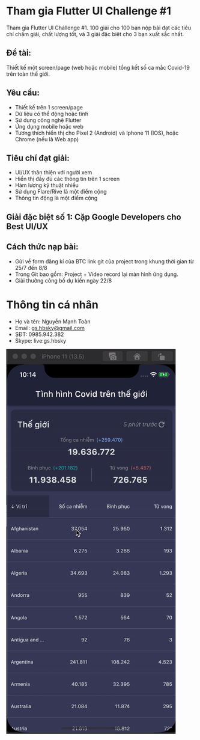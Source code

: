 # Tham gia Flutter UI Challenge #1
Tham gia Flutter UI Challenge #1. 100 giải cho 100 bạn nộp bài đạt các tiêu chí chấm giải, chất lượng tốt, và 3 giải đặc biệt cho 3 bạn xuất sắc nhất.

## Đề tài:
Thiết kế một screen/page (web hoặc mobile) tổng kết số ca mắc Covid-19 trên toàn thế giới.

## Yêu cầu:
- Thiết kế trên 1 screen/page
- Dữ liệu có thể động hoặc tĩnh
- Sử dụng công nghệ Flutter
- Ứng dụng mobile hoặc web
- Tương thích hiển thị cho Pixel 2 (Android) và Iphone 11 (IOS), hoặc Chrome (nếu là Web app)

## Tiêu chí đạt giải:
- UI/UX thân thiện với người xem
- Hiển thị đầy đủ các thông tin trên 1 screen
- Hàm lượng kỹ thuật nhiều
- Sử dụng Flare/Rive là một điểm cộng
- Thông tin động là một điểm cộng

## Giải đặc biệt số 1: Cặp Google Developers cho Best UI/UX

## Cách thức nạp bài:
- Gửi về form đăng kí của BTC link git của project trong khung thời gian từ 25/7 đến 8/8
- Trong Git bao gồm: Project + Video record lại màn hình ứng dụng.
- Giải thưởng công bố dự kiến ngày 22/8

# Thông tin cá nhân
- Họ và tên: Nguyễn Mạnh Toàn
- Email: gs.hbsky@gmail.com
- SĐT: 0985.942.382
- Skype: live:gs.hbsky

[![Video record on Iphone 11](./video_record_ios_11.gif)](https://youtu.be/_lsWDPpCINo)
